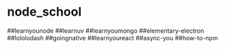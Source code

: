 node_school
===========
##learnyounode
##learnuv
##learnyoumongo
##elementary-electron
##lololodash
##goingnative
##learnyoureact
##async-you
##how-to-npm
